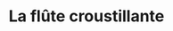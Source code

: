 ---
title: "La flûte croustillante"
url: /la-membrolle-sur-choisille/la-flute-croustillante/
shop: boulangerie
---